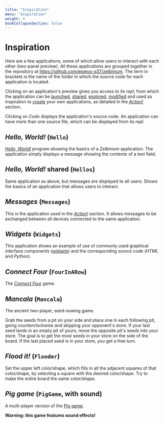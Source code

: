```yaml
---
title: "Inspiration"
menu: "Inspiration"
weight: 4
bookCollapseSection: false
---
```


<!--
Si URL modifiée, adapter :
- tutorial/backend
-->

# Inspiration

Here are a few applications, some of which allow users to interact with each other (two-panel preview). All these applications are grouped together in the repository at <https://github.com/epeios-q37/zelbinium>. The term in brackets is the name of the folder in which the source code for each application is located.

Clicking on an application's preview gives you access to its *repl*, from which the application can be [launched](../action/launch), [shared](../action/share), [explored](../action/explore), [modified](../action/modify) and used as inspiration to [create](../action/create) your own applications, as detailed in the [*Action!*](../action/) section.

Clicking on *Code* displays the application's source code. An application can have more than one source file, which can be displayed from its *repl*.

## *Hello, World!* (`Hello`)

[*Hello, World!*](https://en.wikipedia.org/wiki/%22Hello,_World!%22_program) program showing the basics of a *Zelbinium* application. The application simply displays a message showing the contents of a text field.

<div data-demo="Hello"></div>

## *Hello, World!* shared (`Hellos`)

Same application as above, but messages are displayed to all users. Shows the basics of an application that allows users to interact.

<div data-demo="Hellos"></div>

## *Messages* (`Messages`)

This is the application used in the [*Action!*](../action/) section. It allows messages to be exchanged between all devices connected to the same application.

<div data-demo="Messages"></div>

## *Widgets* (`Widgets`)

This application shows an example of use of commonly used graphical interface components ([*widgets*](https://en.wikipedia.org/wiki/Graphical_widget)) and the corresponding source code (*HTML* and *Python*).

<div data-demo="Widgets"></div>

## *Connect Four* (`FourInARow`)

The [*Connect Four*](https://en.wikipedia.org/wiki/Connect_Four) game.

<div data-demo="FourInARow"></div>

## *Mancala* (`Mancala`)

The ancient two-player, seed-sowing game.

Grab the seeds from a pit on your side and place one in each following pit, going counterclockwise and skipping your opponent's store. If your last seed lands in an empty pit of yours, move the opposite pit's seeds into your store. The goal is to get the most seeds in your store on the side of the board. If the last placed seed is in your store, you get a free turn.

<div data-demo="Mancala"></div>

## *Flood it!* (`Flooder`)

Set the upper left color/shape, which fills in all the adjacent squares of that color/shape, by selecting a square with the desired color/shape. Try to make the entire board the same color/shape.

<div data-demo="Flooder"></div>

<!--

## *Blackjack* (`Blackjack`)

The classic card game also known as 21 (This version doesn't have splitting or insurance).

<div data-demo="Blackjack"></div>

-->

## *Pig game* (`PigGame`, with sound)

A multi-player version of the [Pig game](https://en.wikipedia.org/wiki/Pig_(dice_game)#Gameplay).

**Warning: this game features sound effects!**


<div data-demo="PigGame"></div>


<!-- Helpers -->


<link rel="stylesheet" type="text/css" href="/inspiration.css"/>
<script src="/inspiration.js"></script>

<script>
  demosFill("Show/hide", "Please wait…", "Open in new tab");
</script>
